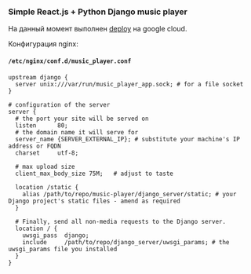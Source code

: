 ### Simple React.js + Python Django music player

На данный момент выполнен [deploy](http://34.77.191.34/login) на google cloud.

Конфигурация nginx:

#### **`/etc/nginx/conf.d/music_player.conf`**
```
upstream django {
  server unix:///var/run/music_player_app.sock; # for a file socket
}

# configuration of the server
server {
  # the port your site will be served on
  listen      80;
  # the domain name it will serve for
  server_name {SERVER_EXTERNAL_IP}; # substitute your machine's IP address or FQDN
  charset     utf-8;

  # max upload size
  client_max_body_size 75M;   # adjust to taste

  location /static {
    alias /path/to/repo/music-player/django_server/static; # your Django project's static files - amend as required
  }

  # Finally, send all non-media requests to the Django server.
  location / {
    uwsgi_pass  django;
    include     /path/to/repo/django_server/uwsgi_params; # the uwsgi_params file you installed
  }
}
```
